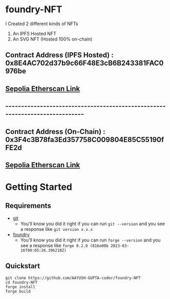 # foundry-NFT
I Created 2 different kinds of NFTs
1. An IPFS Hosted NFT
2. An SVG NFT (Hosted 100% on-chain)

## Contract Address (IPFS Hosted) : 0x8E4AC702d37b9c66F48E3cB6B243381FAC0976be
## [Sepolia Etherscan Link](https://sepolia.etherscan.io/address/0x8e4ac702d37b9c66f48e3cb6b243381fac0976be#code)

## ----------------------------------------------------------------------------

## Contract Address (On-Chain) : 0x3F4c3B78fa3Ed357758C009804E85C55190fFE2d
## [Sepolia Etherscan Link](https://sepolia.etherscan.io/address/0x3f4c3b78fa3ed357758c009804e85c55190ffe2d#code)

# Getting Started

## Requirements

- [git](https://git-scm.com/book/en/v2/Getting-Started-Installing-Git)
  - You'll know you did it right if you can run `git --version` and you see a response like `git version x.x.x`
- [foundry](https://getfoundry.sh/)
  - You'll know you did it right if you can run `forge --version` and you see a response like `forge 0.2.0 (816e00b 2023-03-16T00:05:26.396218Z)`


## Quickstart

```
git clone https://github.com/AAYUSH-GUPTA-coder/foundry-NFT
cd foundry-NFT
forge install
forge build
```
